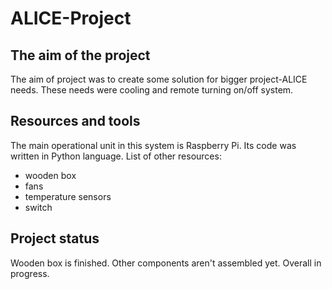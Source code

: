 # ALICE-Project
## The aim of the project
The aim of project was to create some solution for bigger project-ALICE needs. 
These needs were cooling and remote turning on/off system.

## Resources and tools
The main operational unit in this system is Raspberry Pi. Its code was written in Python language.
List of other resources:
* wooden box
* fans
* temperature sensors
* switch

## Project status
Wooden box is finished.
Other components aren't assembled yet.
Overall in progress.
